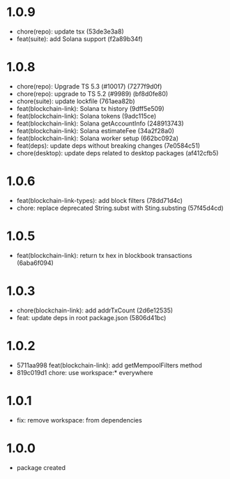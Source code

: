 # 1.0.9

-   chore(repo): update tsx (53de3e3a8)
-   feat(suite): add Solana support (f2a89b34f)

# 1.0.8

-   chore(repo): Upgrade TS 5.3 (#10017) (7277f9d0f)
-   chore(repo): upgrade to TS 5.2 (#9989) (bf8d0fe80)
-   chore(suite): update lockfile (761aea82b)
-   feat(blockchain-link): Solana tx history (9dff5e509)
-   feat(blockchain-link): Solana tokens (9adc115ce)
-   feat(blockchain-link): Solana getAccountInfo (248913743)
-   feat(blockchain-link): Solana estimateFee (34a2f28a0)
-   feat(blockchain-link): Solana worker setup (662bc092a)
-   feat(deps): update deps without breaking changes (7e0584c51)
-   chore(desktop): update deps related to desktop packages (af412cfb5)

# 1.0.6

-   feat(blockchain-link-types): add block filters (78dd71d4c)
-   chore: replace deprecated String.subst with Sting.substing (57f45d4cd)

# 1.0.5

-   feat(blockchain-link): return tx hex in blockbook transactions (6aba6f094)

# 1.0.3

-   chore(blockchain-link): add addrTxCount (2d6e12535)
-   feat: update deps in root package.json (5806d41bc)

# 1.0.2

-   5711aa998 feat(blockchain-link): add getMempoolFilters method
-   819c019d1 chore: use workspace:\* everywhere

# 1.0.1

-   fix: remove workspace: from dependencies

# 1.0.0

-   package created
